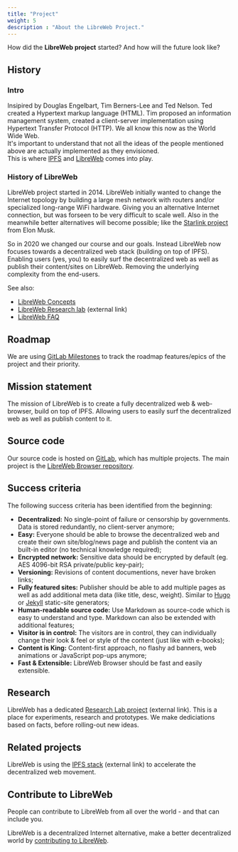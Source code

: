 ```yaml
---
title: "Project"
weight: 5
description : "About the LibreWeb Project."
---
```


How did the **LibreWeb project** started? And how will the future look like?

## History

### Intro

Insipired by Douglas Engelbart, Tim Berners-Lee and Ted Nelson. Ted created a Hypertext markup language (HTML). Tim proposed an information management system, created a client-server implementation using Hypertext Transfer Protocol (HTTP). We all know this now as the World Wide Web.  
It's important to understand that not all the ideas of the people mentioned above are actually implemented as they envisioned.  
This is where [IPFS](https://ipfs.io) and [LibreWeb](https://libreweb.org) comes into play.

### History of LibreWeb

LibreWeb project started in 2014. LibreWeb initially wanted to change the Internet topology by building a large mesh network with routers and/or specialized long-range WiFi hardware. Giving you an alternative Internet connection, but was forseen to be very difficult to scale well. Also in the meanwhile better alternatives will become possible; like the [Starlink project](https://www.starlink.com/) from Elon Musk.

So in 2020 we changed our course and our goals. Instead LibreWeb now focuses towards a decentralized web stack (building on top of IPFS). Enabling users (yes, you) to easily surf the decentralized web as well as publish their content/sites on LibreWeb. Removing the underlying complexity from the end-users.

See also:

* [LibreWeb Concepts](/concepts)
* [LibreWeb Research lab](https://gitlab.melroy.org/libreweb/research_lab/-/blob/master/research.md) (external link)
* [LibreWeb FAQ](/faq)

## Roadmap

We are using [GitLab Milestones](https://gitlab.melroy.org/libreweb/browser/-/milestones) to track the roadmap features/epics of the project and their priority.

## Mission statement

The mission of LibreWeb is to create a fully decentralized web & web-browser, build on top of IPFS. Allowing users to easily surf the decentralized web as well as publish content to it.

## Source code

Our source code is hosted on [GitLab](https://gitlab.melroy.org/libreweb), which has multiple projects. The main project is the [LibreWeb Browser repository](https://gitlab.melroy.org/libreweb/browser).

## Success criteria

The following success criteria has been identified from the beginning:

* **Decentralized:** No single-point of failure or censorship by governments. Data is stored redundantly, no client-server anymore;
* **Easy:** Everyone should be able to browse the decentralized web and create their own site/blog/news page and publish the content via an built-in editor (no technical knowledge required);
* **Encrypted network:** Sensitive data should be encrypted by default (eg. AES 4096-bit RSA private/public key-pair);
* **Versioning:** Revisions of content documentions, never have broken links;
* **Fully featured sites:** Publisher should be able to add multiple pages as well as add additional meta data (like title, desc, weight). Similar to [Hugo](https://gohugo.io/) or [Jekyll](https://jekyllrb.com/) static-site generators;
* **Human-readable source code:** Use Markdown as source-code which is easy to understand and type. Markdown can also be extended with additional features;
* **Visitor is in control:** The visitors are in control, they can individually change their look & feel or style of the content (just like with e-books);
* **Content is King:** Content-first approach, no flashy ad banners, web animations or JavaScript pop-ups anymore;
* **Fast & Extensible:** LibreWeb Browser should be fast and easily extensible.

## Research

LibreWeb has a dedicated [Research Lab project](https://gitlab.melroy.org/libreweb/research_lab) (external link). This is a place for experiments, research and prototypes. We make dediciations based on facts, before rolling-out new ideas.

## Related projects

LibreWeb is using the [IPFS stack](https://ipfs.io/) (external link) to accelerate the decentralized web movement.

## Contribute to LibreWeb

People can contribute to LibreWeb from all over the world - and that can include you.

LibreWeb is a decentralized Internet alternative, make a better decentralized world by [contributing to LibreWeb](/project/contribute).
